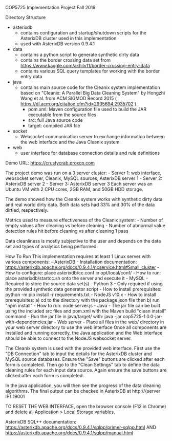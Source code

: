 COP5725 Implementation Project
Fall 2019

Directory Structure
- asterixdb
	- contains configuration and startup/shutdown scripts for the AsterixDB cluster used in this implementation
	- used with AsterixDB version 0.9.4.1
- data
	- contains a python script to generate synthetic dirty data
	- contains the border crossing data set from https://www.kaggle.com/akhilv11/border-crossing-entry-data
	- contains various SQL query templates for working with the border entry data
- java
	- contains main source code for the Cleanix system implementation based on "Cleanix: A Parallel Big Data Cleaning System" by Hongzhi Wang et al. from ACM SIGMOD Record 2015 ( https://dl.acm.org/citation.cfm?id=2935694.2935702 ).
		- pom.xml: Maven configuration file used to build the JAR executable from the source files
		- src: full Java source code
		- target: compiled JAR file
- socket
	- Websocket communication server to exchange information between the web interface and the Java Cleanix system
- web
	- user interface for database connection details and rule definitions

Demo
URL: https://crustycrab.proxcp.com

The project demo was run on a 3 server cluster:
	- Server 1: web interface, websocket server, Cleanix, MySQL sources, AsterixDB server 1
	- Server 2: AsterixDB server 2
	- Server 3: AsterixDB server 3
Each server was an Ubuntu VM with 2 CPU cores, 2GB RAM, and 50GB HDD storage.

The demo showed how the Cleanix system works with synthetic dirty data and real world dirty data. Both data sets had 33% and 30% of the data dirtied, respectively.

Metrics used to measure effectiveness of the Cleanix system:
	- Number of empty values after cleaning vs before cleaning
	- Number of abnormal value detection rules hit before cleaning vs after cleaning 1 pass

Data cleanliness is mostly subjective to the user and depends on the data set and types of analytics being performed.

How To Run
This implementation requires at least 1 Linux server with various components:
	- AsterixDB
		- Installation documentation: https://asterixdb.apache.org/docs/0.9.4.1/ncservice.html#Small_cluster
		- How to configure: place asterixdb/cc.conf in opt/local/conf/
		- How to run: place asterixdb/startcc.sh onto the server and execute it
	- MySQL
		- Required to store the source data set(s)
	- Python 3
		- Only required if using the provided synthetic data generator script
		- How to install prerequisites: python -m pip install -r requirements.txt
	- NodeJS v10.x
		- How to install prerequisites: a) cd to the directory with the package.json file then b) run "npm install"
		- How to run: node server.js
	- Java
		- The jar file can be built using the included src files and pom.xml with the Maven build "clean install" command
		- Run the jar file in java/target/ with: java -jar cop5725-1.0.0-jar-with-dependencies.jar
	- Web server
		- Place all files in the web/ directory in your web server directory to use the web interface
Once all components are installed and running correctly, the Java application and the Web interface should be able to connect to the NodeJS websocket server.

The Cleanix system is used with the provided web interface. First use the "DB Connection" tab to input the details for the AsterixDB cluster and MySQL source databases. Ensure the "Save" buttons are clicked after each form is completed. Then go to the "Clean Settings" tab to define the data cleaning rules for each input data source. Again ensure the save buttons are clicked after each form is completed.

In the java application, you will then see the progress of the data cleaning algorithms. The final output can be checked in AsterixDB at http://{server IP}:19001

TO RESET THE WEB INTERFACE, open the browser console (F12 in Chrome) and delete all Application > Local Storage variables.

AsterixDB SQL++ documentation: https://asterixdb.apache.org/docs/0.9.4.1/sqlpp/primer-sqlpp.html AND https://asterixdb.apache.org/docs/0.9.4.1/sqlpp/manual.html 